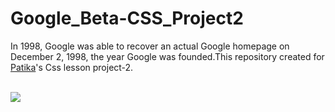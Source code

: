 # Google_Beta-CSS_Project2
In 1998, Google was able to recover an actual Google homepage on December 2, 1998, the year Google was founded.This repository created for
<a href="https://www.patika.dev/tr" target="_blank">Patika</a>'s Css lesson project-2.

<br>
<img src="img/Google Beta_project2.jpg" />
<br>

